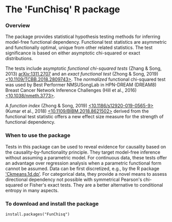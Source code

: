The 'FunChisq' R package
===============================

### Overview

The package provides statistical hypothesis testing methods for inferring model-free functional dependency. Functional test statistics are asymmetric and functionally optimal, unique from other related statistics. The test significance is based on either asymptotic chi-squared or exact distributions.

The tests include asymptotic *functional chi-squared tests* (Zhang & Song, 2013) [<arXiv:1311.2707>](https://arxiv.org/pdf/1311.2707v3.pdf) and an *exact functional test* (Zhong & Song, 2019) [<10.1109/TCBB.2018.2809743>](https://doi.org/10.1109/TCBB.2018.2809743). The *normalized* functional chi-squared test was used by Best Performer NMSUSongLab in HPN-DREAM (DREAM8) Breast Cancer Network Inference Challenges (Hill et al., 2016) [<10.1038/nmeth.3773>](https://doi.org/10.1038/nmeth.3773). 

A *function index* (Zhong & Song, 2019) [<10.1186/s12920-019-0565-9>](https://doi.org/10.1186/s12920-019-0565-9) (Kumar et al., 2018) [<10.1109/BIBM.2018.8621502>](https://doi.org/10.1109/BIBM.2018.8621502) derived from the functional test statistic offers a new effect size measure for the strength of functional dependency.

### When to use the package

Tests in this package can be used to reveal evidence for causality based on the causality-by-functionality principle. They target model-free inference without assuming a parametric model. For continuous data, these tests offer an advantage over regression analysis when a parametric functional form cannot be assumed. Data can be first discretized, e.g., by the R package ['Ckmeans.1d.dp'](https://cran.r-project.org/package=Ckmeans.1d.dp). For categorical data, they provide a novel means to assess
directional dependency not possible with symmetrical Pearson's chi-squared or Fisher's exact tests. They are a better alternative to conditional entropy in many aspects.

### To download and install the package

```{r}
install.packages("FunChisq")
```
